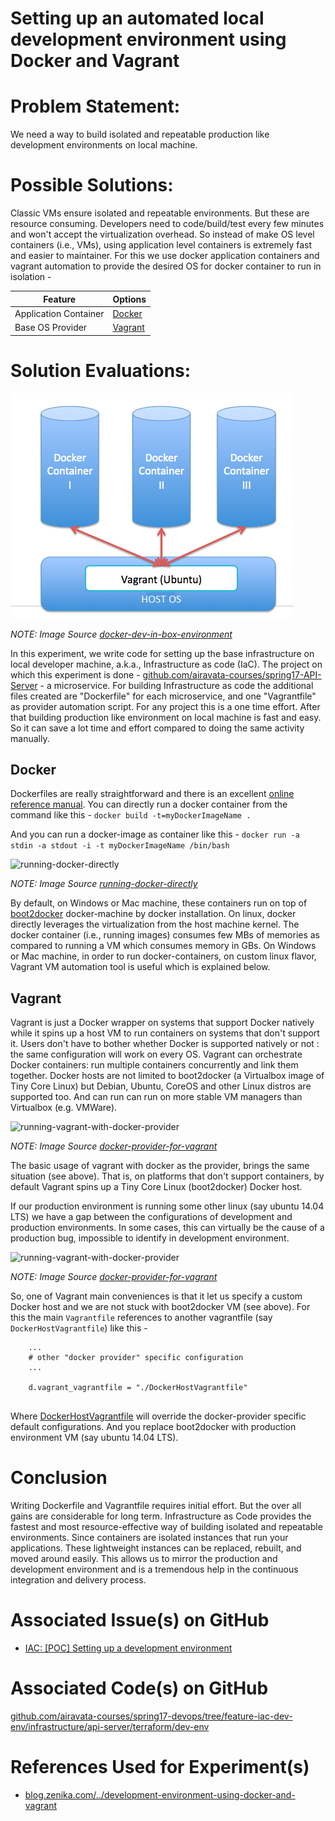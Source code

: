 # Setting up an automated local development environment using Docker and Vagrant

# Problem Statement: 
We need a way to build isolated and repeatable production like development environments on local machine.


# Possible Solutions:
Classic VMs ensure isolated and repeatable environments. But these are resource consuming. Developers need to code/build/test every few minutes and won't accept the virtualization overhead. So instead of make OS level containers (i.e., VMs), using application level containers is extremely fast and easier to maintainer. For this we use docker application containers and vagrant automation to provide the desired OS for docker container to run in isolation - 

Feature | Options
------- | -------
Application Container | [Docker](https://www.docker.com/)
Base OS Provider | [Vagrant](https://www.vagrantup.com/)


# Solution Evaluations:  

![docker-dev-in-box-environment](../images/dev-environment/docker-vagrant-host.png) 

_NOTE: Image Source [docker-dev-in-box-environment](http://itsmyviewofthings.blogspot.com/2014/06/docker-dev-in-box-environment-setup.html)_

In this experiment, we write code for setting up the base infrastructure on local developer machine, a.k.a., Infrastructure as code (IaC). The project on which this experiment is done - [github.com/airavata-courses/spring17-API-Server](https://github.com/airavata-courses/spring17-API-Server) - a microservice. For building Infrastructure as code the additional files created are  "Dockerfile" for each microservice, and one "Vagrantfile" as provider automation script. For any project this is a one time effort. After that building production like environment on local machine is fast and easy. So it can save a lot time and effort compared to doing the same activity manually.

## Docker
Dockerfiles are really straightforward and there is an excellent [online reference manual](https://docs.docker.com/engine/reference/builder/). You can directly run a docker container from the command like this - 
```docker build -t=myDockerImageName .```

And you can run a docker-image as container like this -
```docker run -a stdin -a stdout -i -t myDockerImageName /bin/bash```


![running-docker-directly](../images/dev-environment/no-vagrant.png) 

_NOTE: Image Source [running-docker-directly](http://blog.zenika.com/2014/10/07/setting-up-a-development-environment-using-docker-and-vagrant/)_

By default, on Windows or Mac machine, these containers run on top of [boot2docker](https://github.com/boot2docker/boot2docker) docker-machine by docker installation. On linux, docker directly leverages the virtualization from the host machine kernel. The docker container (i.e., running images) consumes few MBs of memories as compared to running a VM which consumes memory in GBs. On Windows or Mac machine, in order to run docker-containers, on custom linux flavor, Vagrant VM automation tool is useful which is explained below.  

## Vagrant

Vagrant is just a Docker wrapper on systems that support Docker natively while it spins up a host VM to run containers on systems that don't support it. Users don't have to bother whether Docker is supported natively or not : the same configuration will work on every OS. Vagrant can orchestrate Docker containers: run multiple containers concurrently and link them together. Docker hosts are not limited to boot2docker (a Virtualbox image of Tiny Core Linux) but Debian, Ubuntu, CoreOS and other Linux distros are supported too. And can run can run on more stable VM managers than Virtualbox (e.g. VMWare).

![running-vagrant-with-docker-provider](../images/dev-environment/yes-vagrant-1.png) 

_NOTE: Image Source [docker-provider-for-vagrant](http://blog.zenika.com/2014/10/07/setting-up-a-development-environment-using-docker-and-vagrant/)_

The basic usage of vagrant with docker as the provider, brings the same situation (see above). That is, on platforms that don't support containers, by default Vagrant spins up a Tiny Core Linux (boot2docker) Docker host. 

If our production environment is running some other linux (say ubuntu 14.04 LTS) we have a gap between the configurations of development and production environments. In some cases, this can virtually be the cause of a production bug, impossible to identify in development environment. 

![running-vagrant-with-docker-provider](../images/dev-environment/yes-vagrant-2.png) 

_NOTE: Image Source [docker-provider-for-vagrant](http://blog.zenika.com/2014/10/07/setting-up-a-development-environment-using-docker-and-vagrant/)_

So, one of Vagrant main conveniences is that it let us specify a custom Docker host and we are not stuck with boot2docker VM (see above). For this the main ```Vagrantfile``` references to another vagrantfile (say ```DockerHostVagrantfile```) like this - 

```
	...
	# other "docker provider" specific configuration
	...
	
	d.vagrant_vagrantfile = "./DockerHostVagrantfile"
	
``` 

Where [DockerHostVagrantfile](https://github.com/airavata-courses/spring17-devops/blob/feature-iac-dev-env/infrastructure/api-server/terraform/dev-env/DockerHostVagrantfile) will override the docker-provider specific default configurations. And you replace boot2docker with production environment VM (say ubuntu 14.04 LTS).




# Conclusion
Writing Dockerfile and Vagrantfile requires initial effort. But the over all gains are considerable for long term. Infrastructure as Code provides the fastest and most resource-effective way of building isolated and repeatable environments. Since containers are isolated instances that run your applications. These lightweight instances can be replaced, rebuilt, and moved around easily. This allows us to mirror the production and development environment and is a tremendous help in the continuous integration and delivery process.

  
# Associated Issue(s) on GitHub
- [IAC: [POC] Setting up a development environment](https://github.com/airavata-courses/spring17-devops/issues/6)


# Associated Code(s) on GitHub
[github.com/airavata-courses/spring17-devops/tree/feature-iac-dev-env/infrastructure/api-server/terraform/dev-env](https://github.com/airavata-courses/spring17-devops/tree/feature-iac-dev-env/infrastructure/api-server/terraform/dev-env)


# References Used for Experiment(s)
- [blog.zenika.com/../development-environment-using-docker-and-vagrant](http://blog.zenika.com/2014/10/07/setting-up-a-development-environment-using-docker-and-vagrant/)

